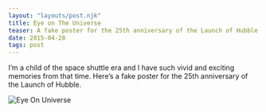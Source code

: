 ```yaml
---
layout: "layouts/post.njk"
title: Eye on The Universe
teaser: A fake poster for the 25th anniversary of the Launch of Hubble
date: 2015-04-28
tags: post
---
```

I’m a child of the space shuttle era and I have such vivid and exciting memories from that time. Here’s a fake poster for the 25th anniversary of the Launch of Hubble.

![Eye On Universe](http://static.levimcg.com/notes/hubble/hubble-eye--large.jpg)
